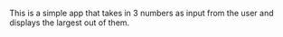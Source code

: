 This is a simple app that takes in 3 numbers as input from the user and displays the largest out of them. 
